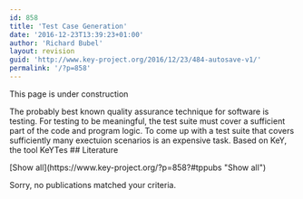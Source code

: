 ```yaml
---
id: 858
title: 'Test Case Generation'
date: '2016-12-23T13:39:23+01:00'
author: 'Richard Bubel'
layout: revision
guid: 'http://www.key-project.org/2016/12/23/484-autosave-v1/'
permalink: '/?p=858'
---
```


<span aria-hidden="true" class="glyphicon glyphicon-road"></span> This page is under construction

The probably best known quality assurance technique for software is testing. For testing to be meaningful, the test suite must cover a sufficient part of the code and program logic. To come up with a test suite that covers sufficiently many exectuion scenarios is an expensive task. Based on KeY, the tool KeYTes ## Literature

<div class="teachpress_pub_list"><form method="get" name="tppublistform"><a id="tppubs" name="tppubs"></a>[Show all](https://www.key-project.org/?p=858?#tppubs "Show all")

</form><div class="teachpress_message_error">Sorry, no publications matched your criteria.

</div></div>